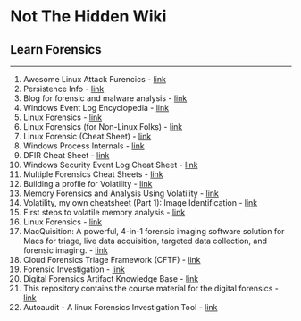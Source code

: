 # Not The Hidden Wiki

## Learn Forensics
-----

1. Awesome Linux Attack Furencics - [link](https://github.com/cr0nx/awesome-linux-attack-forensics-purplelabs)
2. Persistence Info - [link](https://persistence-info.github.io/)
3. Blog for forensic and malware analysis - [link](https://www.kahusecurity.com/posts/cmd_watcher_updated.html)
4. Windows Event Log Encyclopedia - [link](https://www.ultimatewindowssecurity.com/securitylog/encyclopedia/)
5. Linux Forensics - [link](https://tho-le.medium.com/linux-forensics-some-useful-artifacts-74497dca1ab2)
6. Linux Forensics (for Non-Linux Folks) - [link](https://deer-run.com/users/hal/LinuxForensicsForNon-LinuxFolks.pdf)
7. Linux Forensic (Cheat Sheet) - [link](https://www.hackingarticles.in/incident-response-linux-cheatsheet/)
8. Windows Process Internals - [link](https://imphash.medium.com/windows-process-internals-a-few-concepts-to-know-before-jumping-on-memory-forensics-part-5-a-2368187685e)
9. DFIR Cheat Sheet - [link](https://www.jaiminton.com/cheatsheet/DFIR/#)
10. Windows Security Event Log Cheat Sheet - [link](https://andreafortuna.org/2019/06/12/windows-security-event-logs-my-own-cheatsheet/)
11. Multiple Forensics Cheat Sheets - [link](https://training.13cubed.com/downloads)
12. Building a profile for Volatility - [link](https://cyberfibers.com/2014/05/volatility-profiles/)
13. Memory Forensics and Analysis Using Volatility - [link](https://resources.infosecinstitute.com/memory-forensics-and-analysis-using-volatility/)
14. Volatility, my own cheatsheet (Part 1): Image Identification - [link](https://www.andreafortuna.org/2017/06/25/volatility-my-own-cheatsheet-part-1-image-identification/)
15. First steps to volatile memory analysis - [link](https://medium.com/@zemelusa/first-steps-to-volatile-memory-analysis-dcbd4d2d56a1)
16. Linux Forensics - [link](https://www.pentesteracademy.com/course?id=20)
17. MacQuisition: A powerful, 4-in-1 forensic imaging software solution for Macs for triage, live data acquisition, targeted data collection, and forensic imaging. - [link](https://www.blackbagtech.com/products/macquisition/)
18. Cloud Forensics Triage Framework (CFTF) - [link](https://www.sans.org/white-papers/40415/)
19. Forensic Investigation - [link](https://cisco.bravais.com/s/kCvJYJKyhuyQqAZSU6Xk)
20. Digital Forensics Artifact Knowledge Base - [link](https://github.com/ForensicArtifacts/artifacts-kb)
21. This repository contains the course material for the digital forensics - [link](https://github.com/vonderchild/digital-forensics-lab)
22. Autoaudit - A linux Forensics Investigation Tool - [link](https://medium.com/@adammesser_51095/autoaudit-a-linux-forensics-investigation-tool-42877dc922f5)